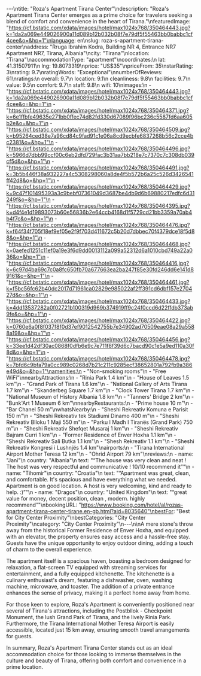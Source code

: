 ---\ntitle: "Roza's Apartment Tirana Center"\ndescription: "Roza's Apartment Tirana Center emerges as a prime choice for travelers seeking a blend of comfort and convenience in the heart of Tirana."\nfeaturedImage: "https://cf.bstatic.com/xdata/images/hotel/max1024x768/350464443.jpg?k=1da2a069e449026900a11d089b12b032b08f7e79df5f55463bb0babbc1cf4cee&o=&hp=1"\nlanguage: en\nslug: roza-s-apartment-tirana-center\naddress: "Rruga Ibrahim Kodra, Building NR 4, Entrance NR7 Apartment NR7, Tirana, Albania"\ncity: "Tirana"\nlocation: "Tirana"\naccommodationType: "apartment"\ncoordinates:\n  lat: 41.31507911\n  lng: 19.8073319\nprice: "US$35"\npriceFrom: 35\nstarRating: 3\nrating: 9.7\nratingWords: "Exceptional"\nnumberOfReviews: 61\nratings:\n  overall: 9.7\n  location: 9.1\n  cleanliness: 9.8\n  facilities: 9.7\n  value: 9.5\n  comfort: 9.7\n  staff: 9.8\n  wifi: 10\nimages:\n  - "https://cf.bstatic.com/xdata/images/hotel/max1024x768/350464443.jpg?k=1da2a069e449026900a11d089b12b032b08f7e79df5f55463bb0babbc1cf4cee&o=&hp=1"\n  - "https://cf.bstatic.com/xdata/images/hotel/max1024x768/350464371.jpg?k=6e1ffbfe49635e271bb0ffec74d82fd330d67089f96bc236c5587fd6aa605b2e&o=&hp=1"\n  - "https://cf.bstatic.com/xdata/images/hotel/max1024x768/350464509.jpg?k=b95264ced38e7a96cd84c9fad91c1e06a8cd9ecbfe6837268b56c2cce4bc2381&o=&hp=1"\n  - "https://cf.bstatic.com/xdata/images/hotel/max1024x768/350464496.jpg?k=5966d7dbb99ccf00c6eb2dfd729fac3b31aa7bb218e7c7370c7c308db039cf5d&o=&hp=1"\n  - "https://cf.bstatic.com/xdata/images/hotel/max1024x768/350464491.jpg?k=3b5b446f38a932227a4c5308298060a8de4f5b572b6a25c526d3426541ff42d8&o=&hp=1"\n  - "https://cf.bstatic.com/xdata/images/hotel/max1024x768/350464429.jpg?k=9c47f101495393a3c9bebf07361049d3687be4db9d6b69880217edfc6d31249f&o=&hp=1"\n  - "https://cf.bstatic.com/xdata/images/hotel/max1024x768/350464395.jpg?k=d4f4e1d19893073b60e56836b2e64ccb4168d1f5729cd21bb3359a70ab4b4f7c&o=&hp=1"\n  - "https://cf.bstatic.com/xdata/images/hotel/max1024x768/350464476.jpg?k=f64f34f705f18ef9ef05e2f9f703d411672c5b20d7dbbec70f4379dce18f5d88&o=&hp=1"\n  - "https://cf.bstatic.com/xdata/images/hotel/max1024x768/350464468.jpg?k=0aefed1251c11ef0a19e3f6d9dd0013112a099a52312d6a1010cbd749a22a036&o=&hp=1"\n  - "https://cf.bstatic.com/xdata/images/hotel/max1024x768/350464416.jpg?k=6c97d4ba69c7c0a8fc650fb70a677663ea2ba247f85e30fd246dd6e141d89161&o=&hp=1"\n  - "https://cf.bstatic.com/xdata/images/hotel/max1024x768/350464461.jpg?k=f5bc56fc62b40dc2017d71961ca02829e985022af2ff391cd6dbf157e270427d&o=&hp=1"\n  - "https://cf.bstatic.com/xdata/images/hotel/max1024x768/350464433.jpg?k=4dd13537282a0f02721b100319d969b374919ff9c24f0ccd6d22ffdb373ab9fe&o=&hp=1"\n  - "https://cf.bstatic.com/xdata/images/hotel/max1024x768/350464422.jpg?k=0760e6a0f8f037f8f0d37ef9012542755b7e34902ad70509eae08a29a5588a19&o=&hp=1"\n  - "https://cf.bstatic.com/xdata/images/hotel/max1024x768/350464456.jpg?k=33ee1d42df30ac0868f0dfb6e9c7e711f8f39d6c7bacd90c1e5a9ed110a30f8d&o=&hp=1"\n  - "https://cf.bstatic.com/xdata/images/hotel/max1024x768/350464478.jpg?k=7bfd6c9bfa79a0cc989c0268d7b21c211c9285ecf38652801a792fb9a386e49d&o=&hp=1"\namenities:\n  - "Non-smoking rooms"\n  - "Free WiFi"\nnearbyAttractions:\n  - "Rinia Park 1.4 km"\n  - "House of Leaves 1.5 km"\n  - "Grand Park of Tirana 1.6 km"\n  - "National Gallery of Arts Tirana 1.7 km"\n  - "Skanderbeg Square 1.7 km"\n  - "Clock Tower Tirana 1.7 km"\n  - "National Museum of History Albania 1.8 km"\n  - "Tanners' Bridge 2 km"\n  - "Bunk'Art 1 Museum 6 km"\nnearbyRestaurants:\n  - "Prime house 10 m"\n  - "Bar Chanel 50 m"\nwhatsNearby:\n  - "Sheshi Rekreativ Komuna e Parisit 150 m"\n  - "Sheshi Rekreativ tek Stadiumi Dinamo 400 m"\n  - "Sheshi Rekreativ Blloku 1 Maji 550 m"\n  - "Parku I Madh I Tiranës (Grand Park) 750 m"\n  - "Sheshi Rekreativ Shefqet Musaraj 1 km"\n  - "Sheshi Rekreativ Bajram Curri 1 km"\n  - "Former Residence of Enver Hoxha 1.1 km"\n  - "Sheshi Rekreativ Sali Butka 1.1 km"\n  - "Shesh Rekreativ 1.1 km"\n  - "Sheshi Rekreativ Kongresi i Lushnjës 1.4 km"\nairports:\n  - "Tirana International Airport Mother Teresa 12 km"\n  - "Ohrid Airport 79 km"\nreviews:\n  - name: "Jani"\n    country: "Albania"\n    text: "“The house was very clean and neat ! The host was very respectful and communicative ! 10/10 recommend it”"\n  - name: "Tihomir"\n    country: "Croatia"\n    text: "“Apartment was great, clean, and comfortable. It's spacious and have everything what we needed. Apartment is on good location. A host is very welcoming, kind and ready to help. :)”"\n  - name: "Dragos"\n    country: "United Kingdom"\n    text: "“great value for money, decent position, clean , modern. highly recommend”"\nbookingURL: "https://www.booking.com/hotel/al/rozas-apartment-tirana-center-tirane.en-gb.html?aid=8035640"\nbestFor: "Best for City Center Proximity"\nbestCategories: "City Center Proximity"\ncategory: "City Center Proximity"\n---\n\nA mere stone's throw away from the historical Former Residence of Enver Hoxha, and equipped with an elevator, the property ensures easy access and a hassle-free stay. Guests have the unique opportunity to enjoy outdoor dining, adding a touch of charm to the overall experience.

The apartment itself is a spacious haven, boasting a bedroom designed for relaxation, a flat-screen TV equipped with streaming services for entertainment, and a fully equipped kitchenette. The kitchenette is a culinary enthusiast's dream, featuring a dishwasher, oven, washing machine, microwave, and toaster. The addition of a private entrance enhances the sense of privacy, making it a perfect home away from home.

For those keen to explore, Roza's Apartment is conveniently positioned near several of Tirana's attractions, including the Postbllok - Checkpoint Monument, the lush Grand Park of Tirana, and the lively Rinia Park. Furthermore, the Tirana International Mother Teresa Airport is easily accessible, located just 15 km away, ensuring smooth travel arrangements for guests.

In summary, Roza's Apartment Tirana Center stands out as an ideal accommodation choice for those looking to immerse themselves in the culture and beauty of Tirana, offering both comfort and convenience in a prime location.